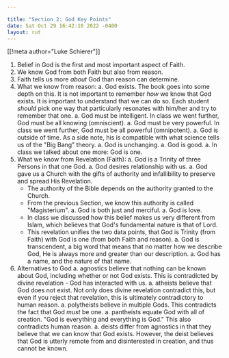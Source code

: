 ```yaml
---

title: "Section 2: God Key Points"
date: Sat Oct 29 16:42:10 2022 -0400
layout: rut
---
```


[[!meta author="Luke Schierer"]]

1. Belief in God is the first and most important aspect of Faith.
1. We know God from both Faith but also from reason.
1. Faith tells us more *about* God than reason can determine.
1. What we know from reason:
   a. God exists.  The book goes into some depth on this.  It is not important
      to remember *how* we know that God exists.  It is important to understand
      that we can do so.  Each student *should* pick one way that particularly
      resonates with him/her and try to remember that one. 
   a. God must be intelligent.  In class we went further, God must be all knowing
      (omniscient).
   a. God must be very powerful.  In class we went further, God must be all
      powerful (omnipotent). 
   a. God is outside of time.  As a side note, his is compatible with what
      science tells us of the "Big Bang" theory.
   a. God is unchanging.
   a. God is good.
   a. In class we talked about one more: God is one.
1. What we know from Revelation (Faith):
   a. God is a Trinity of three Persons in that one God.
   a. God desires relationship with us.
   a. God gave us a Church with the gifts of authority and infallibility to
      preserve and spread His Revelation.
      * The authority of the Bible depends on the authority granted to the
        Church.
      * From the previous Section, we know this authority is called
        "Magisterium".
   a. God is both just and merciful.
   a. God is love.
      * In class we discussed how this belief makes us very different from
        Islam, which believes that God's fundamental nature is that of Lord.
      * This revelation unifies the two data points, that God is Trinity (from
        Faith) with God is one (from both Faith and reason). 
   a. God is transcendent, a big word that means that no matter how we describe
      God, He is always more and greater than our description. 
   a. God has a name, and the nature of that name. 
1. Alternatives to God
   a. agnostics believe that nothing can be known about God, including whether
      or not God exists.  This is contradicted by divine revelation - God has
      interacted with us.
   a. atheists believe that God does not exist.  Not only does divine revelation
      contradict this, but even if you reject that revelation, this is
      ultimately contradictory to human reason.
   a. polytheists believe in multiple Gods.  This contradicts the fact that God
      *must* be one.
   a. pantheists equate God with all of creation.  "God is everything and
      everything is God."  This also contradicts human reason.
   a. deists differ from agnostics in that they believe that we can know that
      God exists.  However, the deist believes that God is utterly remote from
      and disinterested in creation, and thus cannot be known. 

